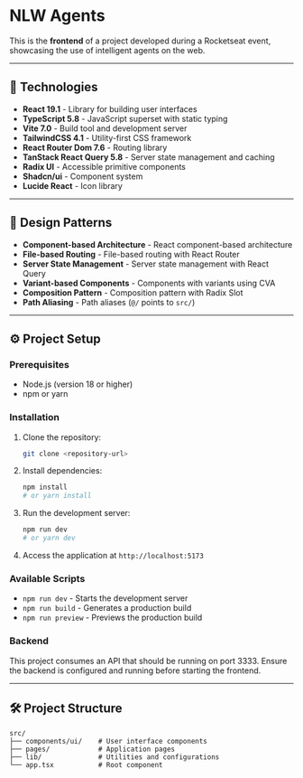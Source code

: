 # NLW Agents

This is the **frontend** of a project developed during a Rocketseat event, showcasing the use of intelligent agents on the web.

-----

## 🚀 Technologies

  * **React 19.1** - Library for building user interfaces
  * **TypeScript 5.8** - JavaScript superset with static typing
  * **Vite 7.0** - Build tool and development server
  * **TailwindCSS 4.1** - Utility-first CSS framework
  * **React Router Dom 7.6** - Routing library
  * **TanStack React Query 5.8** - Server state management and caching
  * **Radix UI** - Accessible primitive components
  * **Shadcn/ui** - Component system
  * **Lucide React** - Icon library

-----

## 📂 Design Patterns

  * **Component-based Architecture** - React component-based architecture
  * **File-based Routing** - File-based routing with React Router
  * **Server State Management** - Server state management with React Query
  * **Variant-based Components** - Components with variants using CVA
  * **Composition Pattern** - Composition pattern with Radix Slot
  * **Path Aliasing** - Path aliases (`@/` points to `src/`)

-----

## ⚙️ Project Setup

### Prerequisites

  * Node.js (version 18 or higher)
  * npm or yarn

### Installation

1.  Clone the repository:
    ```bash
    git clone <repository-url>
    ```
2.  Install dependencies:
    ```bash
    npm install
    # or yarn install
    ```
3.  Run the development server:
    ```bash
    npm run dev
    # or yarn dev
    ```
4.  Access the application at `http://localhost:5173`

### Available Scripts

  * `npm run dev` - Starts the development server
  * `npm run build` - Generates a production build
  * `npm run preview` - Previews the production build

### Backend

This project consumes an API that should be running on port 3333. Ensure the backend is configured and running before starting the frontend.

-----

## 🛠️ Project Structure

```
src/
├── components/ui/    # User interface components
├── pages/            # Application pages
├── lib/              # Utilities and configurations
└── app.tsx           # Root component
```
